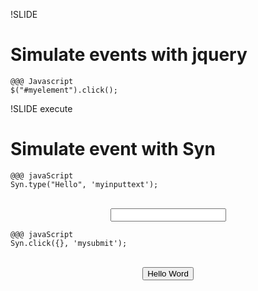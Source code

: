 !SLIDE
# Simulate events with jquery #

    @@@ Javascript
    $("#myelement").click();

!SLIDE execute
# Simulate event with Syn #

    @@@ javaScript
    Syn.type("Hello", 'myinputtext');

<br />
<center>
  <input type="text" id="myinputtext" />
</center>

    @@@ javaScript
    Syn.click({}, 'mysubmit');

<br />
<center>
  <input type="submit" id="mysubmit" value="Hello Word" onclick="alert('plop');" />
</center>
